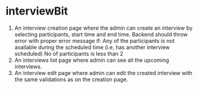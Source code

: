 # interviewBit
1. An interview creation page where the admin can create an interview by selecting participants, start time and end time. 
Backend should throw error with proper error message if: 
Any of the participants is not available during the scheduled time (i.e, has another interview scheduled)
No of participants is less than 2
2. An interviews list page where admin can see all the upcoming interviews.
3. An interview edit page where admin can edit the created interview with the same validations as on the creation page.
